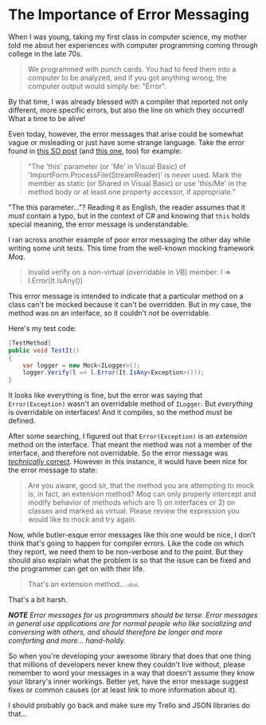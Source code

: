 # The Importance of Error Messaging

When I was young, taking my first class in computer science, my mother told me about her experiences with computer programming coming through college in the late 70s.

> We programmed with punch cards.  You had to feed them into a computer to be analyzed, and if you got anything wrong, the computer output would simply be: "Error".

By that time, I was already blessed with a compiler that reported not only different, more specific errors, but also the line on which they occurred!  What a time to be alive!

Even today, however, the error messages that arise could be somewhat vague or misleading or just have some strange language.  Take the error found in [this SO post](http://stackoverflow.com/q/2229768/878701) (and [this one](http://stackoverflow.com/q/10704654/878701), too) for example:

> "The 'this' parameter (or 'Me' in Visual Basic) of 'ImportForm.ProcessFile(StreamReader)' is never used. Mark the member as static (or Shared in Visual Basic) or use 'this/Me' in the method body or at least one property accessor, if appropriate."

"The this parameter..."?  Reading it as English, the reader assumes that it *must* contain a typo, but in the context of C# and knowing that `this` holds special meaning, the error message is understandable.

I ran across another example of poor error messaging the other day while writing some unit tests.  This time from the well-known mocking framework *Moq*.

> Invalid verify on a non-virtual (overridable in VB) member: l => l.Error(It.IsAny<Exception>())

This error message is intended to indicate that a particular method on a class can't be mocked because it can't be overridden.  But in my case, the method was on an interface, so it couldn't *not* be overridable.

Here's my test code:

```c#
[TestMethod]
public void TestIt()
{
	var logger = new Mock<ILogger>();
	logger.Verify(l => l.Error(It.IsAny<Exception>()));
}
```

It looks like everything is fine, but the error was saying that `Error(Exception)` wasn't an overridable method of `ILogger`.  But *everything* is overridable on interfaces!  And it compiles, so the method *must* be defined.

After some searching, I figured out that `Error(Exception)` is an *extension* method on the interface.  That meant the method was not a member of the interface, and therefore not overridable.  So the error message was [*technically* correct](https://www.youtube.com/watch?v=hou0lU8WMgo).  However in this instance, it would have been nice for the error message to state:

> Are you aware, good sir, that the method you are attempting to mock is, in fact, an extension method?  *Moq* can only properly intercept and modify behavior of methods which are 1) on interfaces or 2) on classes and marked as virtual.  Please review the expression you would like to mock and try again.

Now, while butler-esque error messages like this one would be nice, I don't think that's going to happen for compiler errors.  Like the code on which they report, we need them to be non-verbose and to the point.  But they should also explain what the problem *is* so that the issue can be fixed and the programmer can get on with their life.

> That's an extension method... <small><small>idiot</small></small>.

That's a bit harsh.

***NOTE** Error messages for us programmers should be terse.  Error messages in general use applications are for normal people who like socializing and conversing with others, and should therefore be longer and more comforting and more... hand-holdy.*

So when you're developing your awesome library that does that one thing that millions of developers never knew they couldn't live without, please remember to word your messages in a way that doesn't assume they know your library's inner workings.  Better yet, have the error message suggest fixes or common causes (or at least link to more information about it).

I should probably go back and make sure my Trello and JSON libraries do that...